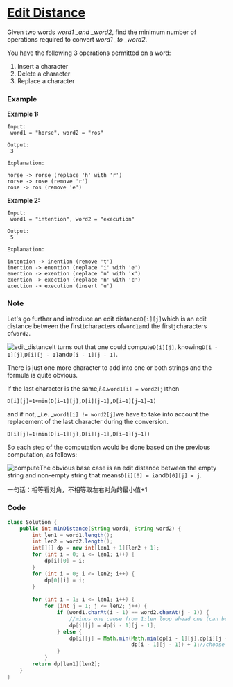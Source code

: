 # [Edit Distance](https://leetcode.com/problems/edit-distance/description/)

Given two words _word1 \_and \_word2_, find the minimum number of operations required to convert _word1 \_to \_word2_.

You have the following 3 operations permitted on a word:

1. Insert a character
2. Delete a character
3. Replace a character

### **Example**

**Example 1:**

```
Input:
 word1 = "horse", word2 = "ros"

Output:
 3

Explanation:

horse -> rorse (replace 'h' with 'r')
rorse -> rose (remove 'r')
rose -> ros (remove 'e')
```

**Example 2:**

```
Input:
 word1 = "intention", word2 = "execution"

Output:
 5

Explanation:

intention -> inention (remove 't')
inention -> enention (replace 'i' with 'e')
enention -> exention (replace 'n' with 'x')
exention -> exection (replace 'n' with 'c')
exection -> execution (insert 'u')
```

### Note

Let's go further and introduce an edit distance`D[i][j]`which is an edit distance between the first`i`characters of`word1`and the first`j`characters of`word2`.

![](https://leetcode.com/problems/edit-distance/Figures/72/72_edit.png "edit\_distance")It turns out that one could compute`D[i][j]`, knowing`D[i - 1][j]`,`D[i][j - 1]`and`D[i - 1][j - 1]`.

There is just one more character to add into one or both strings and the formula is quite obvious.

If the last character is the same,_i.e._`word1[i] = word2[j]`then

`D[i][j]=1+min(D[i−1][j],D[i][j−1],D[i−1][j−1]−1)`

and if not, _i.e. _`word1[i] != word2[j]`we have to take into account the replacement of the last character during the conversion.

`D[i][j]=1+min(D[i−1][j],D[i][j−1],D[i−1][j−1])`

So each step of the computation would be done based on the previous computation, as follows:

![](https://leetcode.com/problems/edit-distance/Figures/72/72_compute.png "compute")The obvious base case is an edit distance between the empty string and non-empty string that means`D[i][0] = i`and`D[0][j] = j`.

一句话：相等看对角，不相等取左右对角的最小值+1

### Code

```java
class Solution {
    public int minDistance(String word1, String word2) {
        int len1 = word1.length();
        int len2 = word2.length();
        int[][] dp = new int[len1 + 1][len2 + 1];
        for (int i = 0; i <= len1; i++) {
            dp[i][0] = i;
        }
        for (int i = 0; i <= len2; i++) {
            dp[0][i] = i;
        }
        
        for (int i = 1; i <= len1; i++) {
            for (int j = 1; j <= len2; j++) {
                if (word1.charAt(i - 1) == word2.charAt(j - 1)) {
                    //minus one cause from 1:len loop ahead one (can be seen form dp length)
                    dp[i][j] = dp[i - 1][j - 1];
                } else {
                    dp[i][j] = Math.min(Math.min(dp[i - 1][j],dp[i][j - 1]), 
                                        dp[i - 1][j - 1]) + 1;//choose the smallest of three operations
                }
            }
        return dp[len1][len2];
    }
}
```



